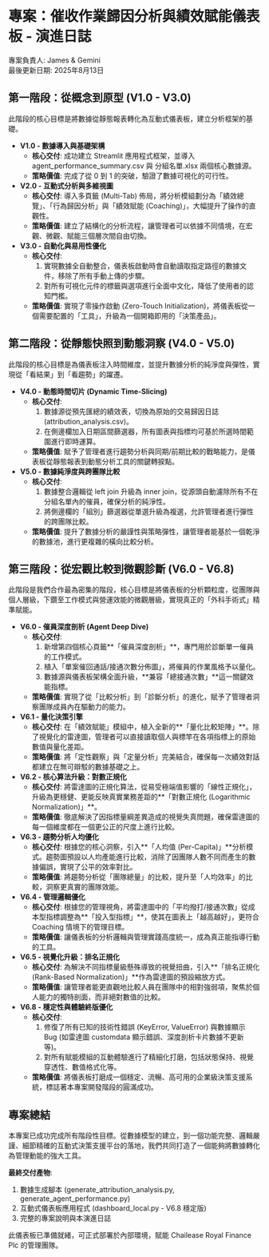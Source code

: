 # **專案：催收作業歸因分析與績效賦能儀表板 \- 演進日誌**

專案負責人: James & Gemini  
最後更新日期: 2025年8月13日

## **第一階段：從概念到原型 (V1.0 \- V3.0)**

此階段的核心目標是將數據從靜態報表轉化為互動式儀表板，建立分析框架的基礎。

* **V1.0 \- 數據導入與基礎架構**  
  * **核心交付**: 成功建立 Streamlit 應用程式框架，並導入 agent\_performance\_summary.csv 與 分組名單.xlsx 兩個核心數據源。  
  * **策略價值**: 完成了從 0 到 1 的突破，驗證了數據可視化的可行性。  
* **V2.0 \- 互動式分析與多維視圖**  
  * **核心交付**: 導入多頁籤 (Multi-Tab) 佈局，將分析模組劃分為「績效總覽」、「行為歸因分析」與「績效賦能 (Coaching)」，大幅提升了操作的直觀性。  
  * **策略價值**: 建立了結構化的分析流程，讓管理者可以依據不同情境，在宏觀、微觀、賦能三個層次間自由切換。  
* **V3.0 \- 自動化與易用性優化**  
  * **核心交付**:  
    1. 實現數據全自動整合，儀表板啟動時會自動讀取指定路徑的數據文件，移除了所有手動上傳的步驟。  
    2. 對所有可視化元件的標籤與選項進行全面中文化，降低了使用者的認知門檻。  
  * **策略價值**: 實現了零操作啟動 (Zero-Touch Initialization)，將儀表板從一個需要配置的「工具」，升級為一個開箱即用的「決策產品」。

## **第二階段：從靜態快照到動態洞察 (V4.0 \- V5.0)**

此階段的核心目標是為儀表板注入時間維度，並提升數據分析的純淨度與彈性，實現從「看結果」到「看趨勢」的躍遷。

* **V4.0 \- 動態時間切片 (Dynamic Time-Slicing)**  
  * **核心交付**:  
    1. 數據源從預先匯總的績效表，切換為原始的交易歸因日誌 (attribution\_analysis.csv)。  
    2. 在側邊欄加入日期區間篩選器，所有圖表與指標均可基於所選時間範圍進行即時運算。  
  * **策略價值**: 賦予了管理者進行趨勢分析與同期/前期比較的戰略能力，是儀表板從靜態報表到動態分析工具的關鍵轉捩點。  
* **V5.0 \- 數據純淨度與跨團隊比較**  
  * **核心交付**:  
    1. 數據整合邏輯從 left join 升級為 inner join，從源頭自動濾除所有不在分組名單內的催員，確保分析的純淨性。  
    2. 將側邊欄的「組別」篩選器從單選升級為複選，允許管理者進行彈性的跨團隊比較。  
  * **策略價值**: 提升了數據分析的嚴謹性與策略彈性，讓管理者能基於一個乾淨的數據池，進行更複雜的橫向比較分析。

## **第三階段：從宏觀比較到微觀診斷 (V6.0 \- V6.8)**

此階段是我們合作最為密集的階段，核心目標是將儀表板的分析顆粒度，從團隊與個人層級，下鑽至工作模式與營運效能的微觀層級，實現真正的「外科手術式」精準賦能。

* **V6.0 \- 催員深度剖析 (Agent Deep Dive)**  
  * **核心交付**:  
    1. 新增第四個核心頁籤\*\*「催員深度剖析」\*\*，專門用於診斷單一催員的工作模式。  
    2. 植入「單案催回通話/接通次數分佈圖」，將催員的作業風格予以量化。  
    3. 數據源與儀表板架構全面升級，\*\*兼容「總接通次數」\*\*這一關鍵效能指標。  
  * **策略價值**: 實現了從「比較分析」到「診斷分析」的進化，賦予了管理者洞察團隊成員內在驅動力的能力。  
* **V6.1 \- 量化決策引擎**  
  * **核心交付**: 在「績效賦能」模組中，植入全新的\*\*「量化比較矩陣」\*\*。除了視覺化的雷達圖，管理者可以直接讀取個人與標竿在各項指標上的原始數值與量化差距。  
  * **策略價值**: 將「定性觀察」與「定量分析」完美結合，確保每一次績效對話都建立在無可辯駁的數據基礎之上。  
* **V6.2 \- 核心算法升級：對數正規化**  
  * **核心交付**: 將雷達圖的正規化算法，從易受極端值影響的「線性正規化」，升級為更穩健、更能反映真實業務差距的\*\*「對數正規化 (Logarithmic Normalization)」\*\*。  
  * **策略價值**: 徹底解決了因指標量綱差異造成的視覺失真問題，確保雷達圖的每一個維度都在一個更公正的尺度上進行比較。  
* **V6.3 \- 趨勢分析人均優化**  
  * **核心交付**: 根據您的核心洞察，引入\*\*「人均值 (Per-Capita)」\*\*分析模式。趨勢圖預設以人均產能進行比較，消除了因團隊人數不同而產生的數據偏誤，實現了公平的效率對比。  
  * **策略價值**: 將趨勢分析從「團隊總量」的比較，提升至「人均效率」的比較，洞察更真實的團隊效能。  
* **V6.4 \- 管理邏輯優化**  
  * **核心交付**: 根據您的管理視角，將雷達圖中的「平均撥打/接通次數」從成本型指標調整為\*\*「投入型指標」\*\*，使其在圖表上「越高越好」，更符合 Coaching 情境下的管理目標。  
  * **策略價值**: 讓儀表板的分析邏輯與管理實踐高度統一，成為真正能指導行動的工具。  
* **V6.5 \- 視覺化升級：排名正規化**  
  * **核心交付**: 為解決不同指標量級懸殊導致的視覺扭曲，引入\*\*「排名正規化 (Rank-Based Normalization)」\*\*作為雷達圖的預設縮放方式。  
  * **策略價值**: 讓管理者能更直觀地比較人員在團隊中的相對強弱項，聚焦於個人能力的獨特剖面，而非絕對數值的比較。  
* **V6.8 \- 穩定性與體驗終版優化**  
  * **核心交付**:  
    1. 修復了所有已知的技術性錯誤 (KeyError, ValueError) 與數據顯示 Bug (如雷達圖 customdata 顯示錯誤、深度剖析卡片數據不更新等)。  
    2. 對所有賦能模組的互動體驗進行了精細化打磨，包括狀態保持、視覺穿透性、數值格式化等。  
  * **策略價值**: 將儀表板打磨成一個穩定、流暢、高可用的企業級決策支援系統，標誌著本專案開發階段的圓滿成功。

## **專案總結**

本專案已成功完成所有階段性目標。從數據模型的建立，到一個功能完整、邏輯嚴謹、細節精確的互動式決策支援平台的落地，我們共同打造了一個能夠將數據轉化為管理動能的強大工具。

**最終交付產物**:

1. 數據生成腳本 (generate\_attribution\_analysis.py, generate\_agent\_performance.py)  
2. 互動式儀表板應用程式 (dashboard\_local.py \- V6.8 穩定版)  
3. 完整的專案說明與本演進日誌

此儀表板已準備就緒，可正式部署於內部環境，賦能 Chailease Royal Finance Plc 的管理團隊。